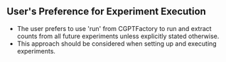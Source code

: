 ## User's Preference for Experiment Execution

- The user prefers to use 'run' from CGPTFactory to run and extract counts from all future experiments unless explicitly stated otherwise.
- This approach should be considered when setting up and executing experiments. 
